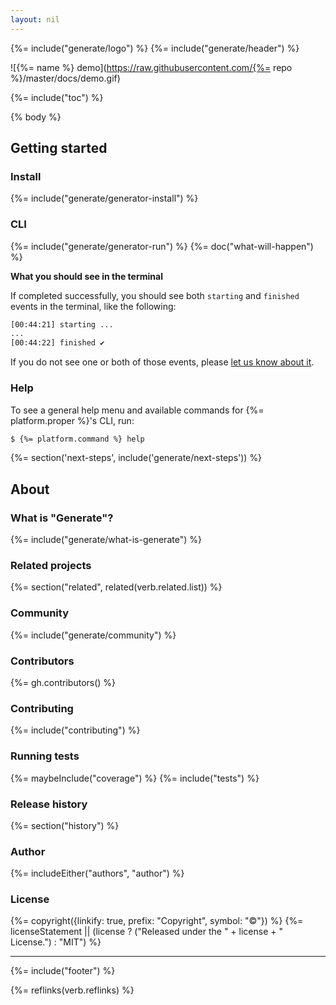 ```yaml
---
layout: nil
---
```


{%= include("generate/logo") %}
{%= include("generate/header") %}

![{%= name %} demo](https://raw.githubusercontent.com/{%= repo %}/master/docs/demo.gif)

{%= include("toc") %}

{% body %}

## Getting started
### Install
{%= include("generate/generator-install") %}

### CLI
{%= include("generate/generator-run") %}
{%= doc("what-will-happen") %}

**What you should see in the terminal**

If completed successfully, you should see both `starting` and `finished` events in the terminal, like the following:

```sh
[00:44:21] starting ...
...
[00:44:22] finished ✔
```

If you do not see one or both of those events, please [let us know about it](../../issues).

### Help

To see a general help menu and available commands for {%= platform.proper %}'s CLI, run:

```sh
$ {%= platform.command %} help
```

{%= section('next-steps', include('generate/next-steps')) %}

## About
### What is "Generate"?
{%= include("generate/what-is-generate") %}

### Related projects
{%= section("related", related(verb.related.list)) %}

### Community
{%= include("generate/community") %}

### Contributors
{%= gh.contributors() %}

### Contributing
{%= include("contributing") %}

### Running tests
{%= maybeInclude("coverage") %}
{%= include("tests") %}

### Release history
{%= section("history") %}

### Author
{%= includeEither("authors", "author") %}

### License
{%= copyright({linkify: true, prefix: "Copyright", symbol: "©"}) %}
{%= licenseStatement || (license ? ("Released under the " + license + " License.") : "MIT") %}

***

{%= include("footer") %}

{%= reflinks(verb.reflinks) %}

[docs]: https://github.com/generate/generate/blob/master/docs/
